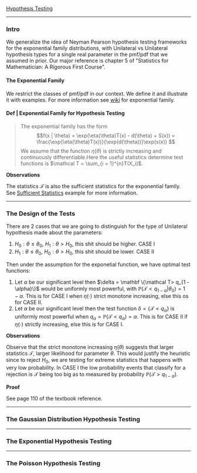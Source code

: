 [Hypothesis Testing](Hypothesis%20Testing.md)

---
### **Intro**

We generalize the idea of Neyman Pearson hypothesis testing frameworks for the exponential family distributions, with Unilateral vs Unilateral hypothesis types for a single real parameter in the pmf/pdf that we assumed in prior. Our major reference is chapter 5 of "Statistics for Mathematician: A Rigorous First Course". 


#### **The Exponential Family**

We restrict the classes of pmf/pdf in our context. We define it and illustrate it with examples. For more information see [wiki](https://en.wikipedia.org/wiki/Exponential_family) for exponential family. 

#### **Def | Exponential Family for Hypothesis Testing**
> The exponential family has the form 
> $$f(x | \theta) = \exp(\eta(\theta)T(x) - d(\theta) + S(x)) = \frac{\exp(\eta(\theta)T(x))}{\exp(d(\theta))}\exp(s(x)) $$ 
> We assume that the function $\eta(\theta)$ is strictly increasing and continuously differentiable.Here the useful statistics determine test functions is $\mathcal T = \sum_{i = 1}^{n}T(X_i)$. 

**Observations**

The statistics $\mathcal T$ is also the sufficient statistics for the exponential family. See [Sufficient Statistics](Sufficient%20Statistics.md) example for more information. 

---
### **The Design of the Tests**

There are 2 cases that we are going to distinguish for the type of Unilateral hypothesis made about the parameters: 

1. $H_0: \theta \le \theta_0$, $H_1 : \theta > H_0$, this shit should be higher. CASE I
2. $H_1: \theta \le \theta_0$, $H_0 : \theta > H_0$, this shit should be lower. CASE II

Then under the assumption for the exponetial function, we have optimal test functions: 

1. Let $\alpha$ be our significant level then $\delta = \mathbf \{\mathcal T> q_{1 - \alpha}\}$ would be uniformly most powerful, with $\mathbb P(\mathcal T < q_{1-\alpha}| \theta_0) = 1 - \alpha$. This is for CASE I when $\eta(\cdot)$ strict monotone increasing, else this os for CASE II. 
2. Let $\alpha$ be our significant level then the test function $\delta = \{\mathcal T < q_\alpha\}$ is uniformly most powerful when $q_\alpha = \mathbb P(\mathcal T < q_\alpha) = \alpha$. This is for CASE II if $\eta (\cdot)$ strictly increasing, else this is for CASE I.    


**Observations**

Observe that the strict monotone increasing $\eta(\theta)$ suggests that larger statistics $\mathcal T$, larger likelihood for parameter $\theta$. This would justify the heuristic since to reject $H_0$, we are testing for extreme statistics that happens with very low probability. In CASE I the low probability events that classify for a rejection is $\mathcal T$ being too big as to measured by probability $\mathbb P(\mathcal T > q_{1 - \alpha})$. 


**Proof**

See page 110 of the textbook reference. 

---
### **The Gaussian Distribution Hypothesis Testing**

---
### **The Exponential Hypothesis Testing**

---
### **The Poisson Hypothesis Testing**


